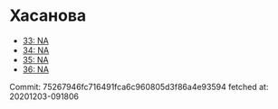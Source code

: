 # Хасанова
- [33: NA](33.md)
- [34: NA](34.md)
- [35: NA](35.md)
- [36: NA](36.md)

Commit: 75267946fc716491fca6c960805d3f86a4e93594
 fetched at: 20201203-091806
